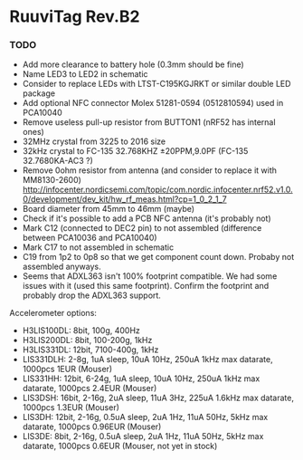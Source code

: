 # RuuviTag Rev.B2

### TODO

* Add more clearance to battery hole (0.3mm should be fine)
* Name LED3 to LED2 in schematic
* Consider to replace LEDs with LTST-C195KGJRKT or similar double LED package
* Add optional NFC connector Molex 51281-0594 (0512810594) used in PCA10040
* Remove useless pull-up resistor from BUTTON1 (nRF52 has internal ones)
* 32MHz crystal from 3225 to 2016 size
* 32kHz crystal to FC-135 32.768KHZ ±20PPM,9.0PF (FC-135 32.7680KA-AC3 ?)
* Remove 0ohm resistor from antenna (and consider to replace it with MM8130-2600) http://infocenter.nordicsemi.com/topic/com.nordic.infocenter.nrf52.v1.0.0/development/dev_kit/hw_rf_meas.html?cp=1_0_2_1_7
* Board diameter from 45mm to 46mm (maybe)
* Check if it's possible to add a PCB NFC antenna (it's probably not)
* Mark C12 (connected to DEC2 pin) to not assembled (difference between PCA10036 and PCA10040)
* Mark C17 to not assembled in schematic
* C19 from 1p2 to 0p8 so that we get component count down. Probaby not assembled anyways.
* Seems that ADXL363 isn't 100% footprint compatible. We had some issues with it (used this same footprint). Confirm the footprint and probably drop the ADXL363 support.

Accelerometer options:

* H3LIS100DL: 8bit, 100g, 400Hz
* H3LIS200DL: 8bit, 100-200g, 1kHz
* H3LIS331DL: 12bit, 7100-400g, 1kHz
* LIS331DLH: 2-8g, 1uA sleep, 10uA 10Hz, 250uA 1kHz max datarate, 1000pcs 1EUR (Mouser)
* LIS331HH: 12bit, 6-24g, 1uA sleep, 10uA 10Hz, 250uA 1kHz max datarate, 1000pcs 2.4EUR (Mouser)
* LIS3DSH: 16bit, 2-16g, 2uA sleep, 11uA 3Hz, 225uA 1.6kHz max datarate, 1000pcs 1.3EUR (Mouser)
* LIS3DH: 12bit, 2-16g, 0.5uA sleep, 2uA 1Hz, 11uA 50Hz, 5kHz max datarate, 1000pcs 0.96EUR (Mouser)
* LIS3DE: 8bit, 2-16g, 0.5uA sleep, 2uA 1Hz, 11uA 50Hz, 5kHz max datarate, 1000pcs 0.6EUR (Mouser, not yet in stock)